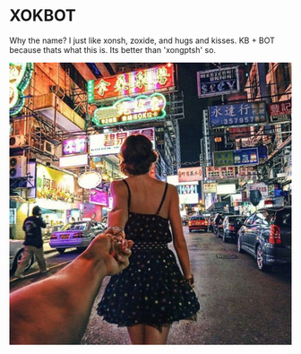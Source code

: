 # XOKBOT

Why the name? I just like xonsh, zoxide, and hugs and kisses. KB + BOT because thats what this is. Its better than 'xongptsh' so.

![welcome](/assets/pub/image.jpg)